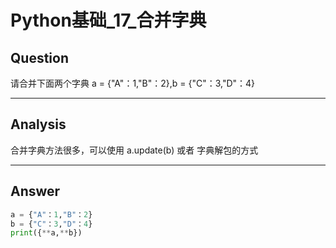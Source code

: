 # Python基础_17_合并字典


## Question
请合并下面两个字典 a = {"A"：1,"B"：2},b = {"C"：3,"D"：4}

----

## Analysis
合并字典方法很多，可以使用 a.update(b) 或者 字典解包的方式

----

## Answer
```python
a = {"A"：1,"B"：2}
b = {"C"：3,"D"：4}
print({**a,**b})
```
